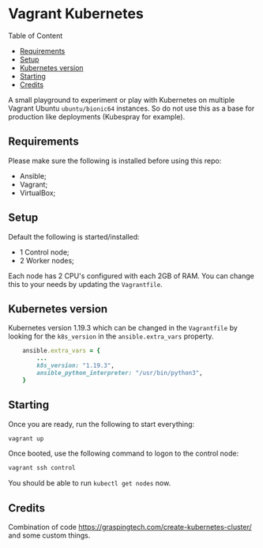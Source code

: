 # Vagrant Kubernetes

Table of Content
  * [Requirements](#requirements)
  * [Setup](#setup)
  * [Kubernetes version](#kubernetes-version)
  * [Starting](#starting)
  * [Credits](#credits)

A small playground to experiment or play with Kubernetes on multiple Vagrant Ubuntu `ubuntu/bionic64` instances. So do not use this as a base for production like deployments (Kubespray for example).

## Requirements

Please make sure the following is installed before using this repo:

* Ansible;
* Vagrant;
* VirtualBox;

## Setup

Default the following is started/installed:

* 1 Control node;
* 2 Worker nodes;

Each node has 2 CPU's configured with each 2GB of RAM. You can change this to your needs by updating the `Vagrantfile`.

## Kubernetes version

Kubernetes version 1.19.3 which can be changed in the `Vagrantfile` by looking for the `k8s_version` in the `ansible.extra_vars` property.

```ruby
    ansible.extra_vars = {
        ...
        k8s_version: "1.19.3",
        ansible_python_interpreter: "/usr/bin/python3",
    }
```

## Starting

Once you are ready, run the following to start everything:

```sh
vagrant up
```

Once booted, use the following command to logon to the control node:

```sh
vagrant ssh control
```

You should be able to run `kubectl get nodes` now.

## Credits

Combination of code https://graspingtech.com/create-kubernetes-cluster/ and some custom things.
